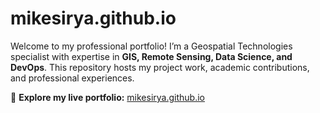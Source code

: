 # mikesirya.github.io 

Welcome to my professional portfolio! I’m a Geospatial Technologies specialist with expertise in **GIS, Remote Sensing, Data Science, and DevOps**. This repository hosts my project work, academic contributions, and professional experiences.  

🔗 **Explore my live portfolio:** [mikesirya.github.io](https://mikesirya.github.io/)

